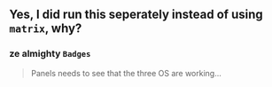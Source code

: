 ## Yes, I did run this seperately instead of using `matrix`, why?

### ze almighty `Badges`

> Panels needs to see that the three OS are working...
